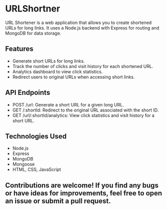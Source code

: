 ﻿# URLShortner

URL Shortener is a web application that allows you to create shortened URLs for long links. It uses a Node.js backend with Express for routing and MongoDB for data storage.

## Features
- Generate short URLs for long links.
- Track the number of clicks and visit history for each shortened URL.
- Analytics dashboard to view click statistics.
- Redirect users to original URLs when accessing short links.


## API Endpoints
- POST /url: Generate a short URL for a given long URL.
- GET /:shortId: Redirect to the original URL associated with the short ID.
- GET /url/:shortId/analytics: View click statistics and visit history for a short URL.


## Technologies Used
- Node.js
- Express
- MongoDB
- Mongoose
- HTML, CSS, JavaScript


##  Contributions are welcome! If you find any bugs or have ideas for improvements, feel free to open an issue or submit a pull request.
